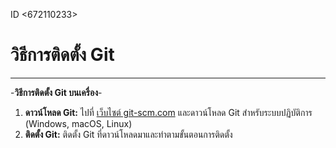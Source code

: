 ID <672110233>
# วิธีการติดตั้ง Git
---
-**วิธีการติดตั้ง Git บนเครื่อง**-
1. **ดาวน์โหลด Git:** ไปที่ [เว็บไซต์ git-scm.com](https://gitscm.com/downloads) และดาวน์โหลด Git สำหรับระบบปฏิบัติการ (Windows, macOS, Linux)
2. **ติดตั้ง Git:** ติดตั้ง Git ที่ดาวน์โหลดมาและทำตามขั้นตอนการติดตั้ง
